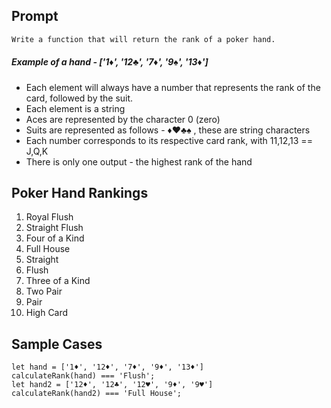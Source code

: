 ## Prompt
```markdown
Write a function that will return the rank of a poker hand.
```

##### Example of a hand - ['1♦', '12♣', '7♦', '9♠', '13♦']

* Each element will always have a number that represents the rank of the card, followed by the suit.
* Each element is a string
* Aces are represented by the character 0 (zero)
* Suits are represented as follows -  ♦♥♣♠ , these are string characters
* Each number corresponds to its respective card rank, with 11,12,13 == J,Q,K
* There is only one output - the highest rank of the hand

## Poker Hand Rankings

1. Royal Flush
2. Straight Flush
3. Four of a Kind
4. Full House
5. Straight
6. Flush
7. Three of a Kind
8. Two Pair
9. Pair
10. High Card


## Sample Cases

```
let hand = ['1♦', '12♦', '7♦', '9♦', '13♦']
calculateRank(hand) === 'Flush';
let hand2 = ['12♦', '12♣', '12♥', '9♦', '9♥']
calculateRank(hand2) === 'Full House';
```
